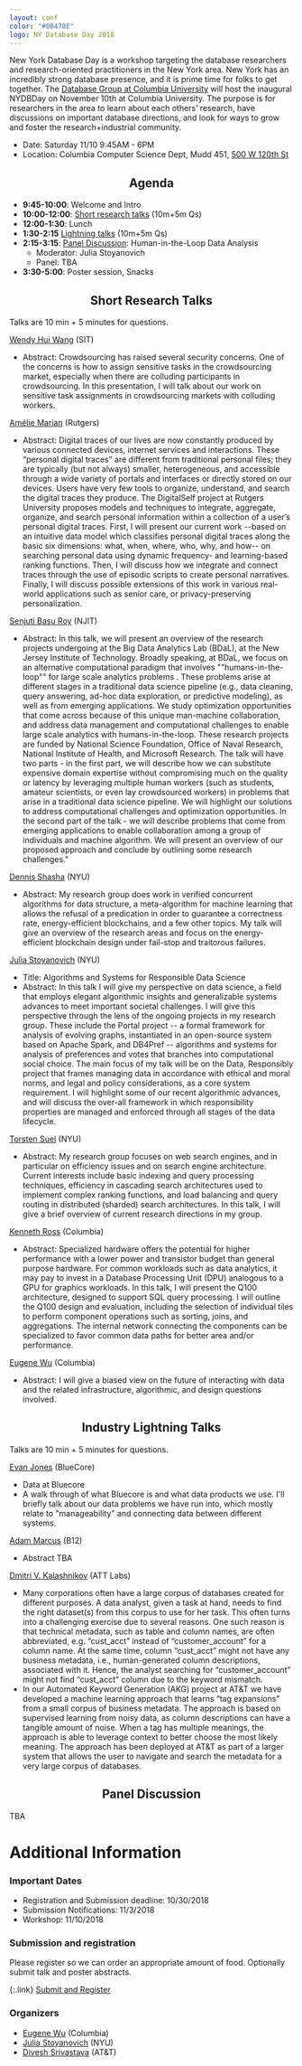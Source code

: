 ```yaml
---
layout: conf
color: "#00478E"
logo: NY Database Day 2018
---
```


New York Database Day is a workshop targeting the database researchers and research-oriented practitioners in the New York area. New York has an incredibly strong database presence, and it is prime time for folks to get together. The [Database Group at Columbia University](https://cudbg.github.io) will host the inaugural NYDBDay on November 10th at Columbia University. The purpose is for researchers in the area to learn about each others’ research, have discussions on important database directions, and look for ways to grow and foster the research+industrial community.

* Date: Saturday 11/10 9:45AM - 6PM
* Location: Columbia Computer Science Dept, Mudd 451, [500 W 120th St](https://goo.gl/maps/3j1L69NpGZS2)

<!-- As part of the agenda below, we have two blocks of times for presentations. Before lunch, academic researchers will share an overview of their research directions. After lunch, friends in industry will give 5-minute lightning talks about their work. We invite participants to submit short 1-2 paragraph abstracts for research talks, lightning talks, or posters.-->

<style>
.abstract {
  display: none;
}
h2 {
  text-align: center;
}
</style>

## Agenda

* **9:45-10:00**: Welcome and Intro
* **10:00-12:00**: [Short research talks](#research) (10m+5m Qs)
* **12:00-1:30**: Lunch
* **1:30-2:15** [Lightning talks](#industry) (10m+5m Qs)
* **2:15-3:15**: [Panel Discussion](#panel): Human-in-the-Loop Data Analysis
  * Moderator: Julia Stoyanovich
  * Panel: TBA
* **3:30-5:00**: Poster session, Snacks

<!--
  * Data Integration
  * Specialized systems designs for interfaces and applications
  * DB and society (human in the loop, crowdsourcing, ethics)
  * DB and ML (lifecycle upstream from ML ~ DB for ML, ML to help solve DB problems)
  * Suggestions?
-->


<a name="research"></a>
## Short Research Talks

Talks are 10 min + 5 minutes for questions.

[Wendy Hui Wang](https://www.cs.stevens.edu/~hwang4/) (SIT)
* Abstract: Crowdsourcing has raised several security concerns. One of the concerns is how to assign sensitive tasks in the crowdsourcing market, especially when there are colluding participants in crowdsourcing. In this presentation, I will talk about our work on sensitive task assignments in crowdsourcing markets with colluding workers. 

[Amélie Marian](https://www.cs.rutgers.edu/~amelie/) (Rutgers)
* Abstract: Digital traces of our lives are now constantly produced by various connected devices, internet services and interactions. These “personal digital traces” are different from traditional personal  files; they are typically (but not always) smaller, heterogeneous, and accessible through a wide variety of portals and interfaces or directly stored on our devices.  Users have very few tools to organize, understand, and search the digital traces they produce. The DigitalSelf project at Rutgers University proposes models and techniques to integrate, aggregate, organize, and search personal information within a collection of a user’s personal digital traces. First, I will present our current work --based on an intuitive data model which classifies personal digital traces along the basic six dimensions: what, when, where, who, why, and how-- on searching personal data using dynamic frequency- and learning-based ranking functions. Then, I will discuss how we integrate and connect traces through the use of episodic scripts to create personal narratives. Finally, I will discuss possible extensions of this work in various real-world applications such as senior care, or privacy-preserving personalization.  

[Senjuti Basu Roy](http://cs.njit.edu/people/senjuti-basu-roy) (NJIT)
* Abstract: In this talk, we will present an overview of the research projects undergoing at the Big Data Analytics Lab (BDaL), at the New Jersey Institute of Technology. Broadly speaking,  at BDaL, we focus on an alternative computational paradigm that involves ""humans-in-the-loop"" for large scale analytics problems . These problems arise at different stages in a traditional data science pipeline (e.g., data cleaning, query answering, ad-hoc data exploration, or predictive modeling), as well as from emerging applications. We study optimization opportunities that come across because of this unique man-machine collaboration, and address data management and computational challenges to enable large scale analytics with humans-in-the-loop. These research projects are funded by National Science Foundation, Office of Naval Research, National Institute of Health, and Microsoft Research.  The talk will have two parts - in the first part, we will describe how we can substitute expensive domain expertise without compromising much on the quality or latency by  leveraging multiple human workers (such as students, amateur scientists, or even lay crowdsourced workers) in problems that arise in a traditional data science pipeline. We will highlight our solutions to address computational challenges and optimization opportunities. In the second part of the talk - we will describe  problems that come from emerging applications to enable collaboration among a group of individuals and machine algorithm. We will present an overview of our proposed approach and conclude by outlining some research challenges."

[Dennis Shasha](https://cs.nyu.edu/shasha/) (NYU)
* Abstract: My research group does work in verified concurrent algorithms for data structure, a meta-algorithm for machine learning that allows the refusal of a predication in order to guarantee a correctness rate, energy-efficient blockchains, and a few other topics. My talk will give an overview of the research areas and focus on the energy-efficient blockchain design under fail-stop and traitorous failures.

[Julia Stoyanovich](https://engineering.nyu.edu/faculty/julia-stoyanovich) (NYU)
* Title: Algorithms and Systems for Responsible Data Science 
* Abstract:  In this talk I will give my perspective on data science, a field that employs elegant algorithmic insights and generalizable systems advances to meet important societal challenges.  I will give this perspective through the lens of the ongoing projects in my research group.  These include the Portal project -- a formal framework for analysis of evolving graphs, instantiated in an open-source system based on Apache Spark, and DB4Pref -- algorithms and systems for analysis of preferences and votes that branches into computational social choice.  The main focus of my talk will be on the Data, Responsibly project that frames managing data in accordance with ethical and moral norms, and legal and policy considerations, as a core system requirement. I will highlight some of our recent algorithmic advances, and will discuss the over-all framework in which responsibility properties are managed and enforced through all stages of the data lifecycle.

[Torsten Suel](http://engineering.nyu.edu/~suel/) (NYU)
* Abstract: My research group focuses on web search engines, and in particular on efficiency issues and on search engine architecture. Current interests include basic indexing and query processing techniques, efficiency in cascading search architectures used to implement complex ranking functions, and load balancing and query routing in distributed (sharded) search architectures. In this talk,  I will give a brief overview of current research directions in my group.

[Kenneth Ross](https://www.cs.columbia.edu/~kar/) (Columbia)
* Abstract: Specialized hardware offers the potential for higher performance with a lower power and transistor budget than general purpose hardware. For common workloads such as data analytics, it may pay to invest in a Database Processing Unit (DPU) analogous to a GPU for graphics workloads. In this talk, I will present the Q100 architecture, designed to support SQL query processing. I will outline the Q100 design and evaluation, including the selection of individual tiles to perform component operations such as sorting, joins, and aggregations. The internal network connecting the components can be specialized to favor common data paths for better area and/or performance.

[Eugene Wu](http://www.eugenewu.net) (Columbia)
* Abstract: I will give a biased view on the future of interacting with data and the related infrastructure, algorithmic, and design questions involved.


<a name="industry"></a>
## Industry Lightning Talks 

Talks are 10 min + 5 minutes for questions.


[Evan Jones](https://www.evanjones.ca/) (BlueCore) 
* Data at Bluecore
* A walk through of what Bluecore is and what data products we use. I'll briefly talk about our data problems we have run into, which mostly relate to "manageability" and connecting data between different systems.

[Adam Marcus](http://www.marcua.net) (B12)
* Abstract TBA

[Dmitri V. Kalashnikov](https://www.ics.uci.edu/~dvk/)  (ATT Labs)
* Many corporations often have a large corpus of databases created for different purposes. A data analyst, given a task at hand, needs to find the right dataset(s) from this corpus to use for her task. This often turns into a challenging exercise due to several reasons. One such reason is that technical metadata, such as table and column names, are often abbreviated, e.g. “cust_acct” instead of “customer_account” for a column name. At the same time, column “cust_acct” might not have any business metadata, i.e., human-generated column descriptions, associated with it. Hence, the analyst searching for “customer_account” might not find “cust_acct” column due to the keyword mismatch. 
* In our Automated Keyword Generation (AKG) project at AT&T we have developed a machine learning approach that learns “tag expansions” from a small corpus of business metadata. The approach is based on supervised learning from noisy data, as column descriptions can have a tangible amount of noise. When a tag has multiple meanings, the approach is able to leverage context to better choose the most likely meaning. The approach has been deployed at AT&T as part of a larger system that allows the user to navigate and search the metadata for a very large corpus of databases.



<a name="panel"></a>
## Panel Discussion

TBA


# Additional Information

### Important Dates

* Registration and Submission deadline: 10/30/2018
* Submission Notifications: 11/3/2018
* Workshop: 11/10/2018

### Submission and registration

Please register so we can order an appropriate amount of food.  Optionally submit talk and poster abstracts.

{:.link}
[Submit and Register](https://goo.gl/forms/DQcfAMCzqg6hmaVJ3)


### Organizers

* [Eugene Wu](http://www.eugenewu.net) (Columbia)
* [Julia Stoyanovich](https://engineering.nyu.edu/faculty/julia-stoyanovich) (NYU)
* [Divesh Srivastava](https://divesh.net/) (AT&T)
